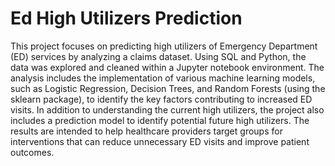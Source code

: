 # Ed High Utilizers Prediction

This project focuses on predicting high utilizers of Emergency Department (ED) services by analyzing a claims dataset. Using SQL and Python, the data was explored and cleaned within a Jupyter notebook environment. The analysis includes the implementation of various machine learning models, such as Logistic Regression, Decision Trees, and Random Forests (using the sklearn package), to identify the key factors contributing to increased ED visits. In addition to understanding the current high utilizers, the project also includes a prediction model to identify potential future high utilizers. The results are intended to help healthcare providers target groups for interventions that can reduce unnecessary ED visits and improve patient outcomes.
